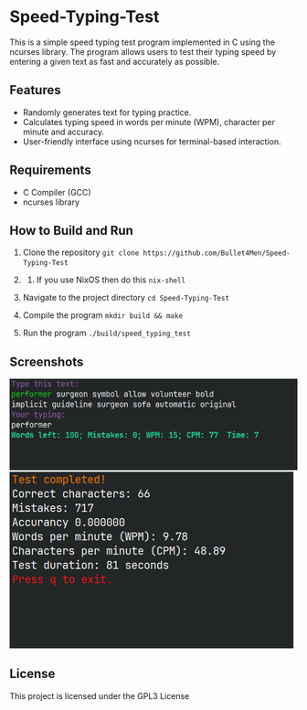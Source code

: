 # Speed-Typing-Test
This is a simple speed typing test program implemented in C using the ncurses library. The program allows users to test their typing speed by entering a given text as fast and accurately as possible.

## Features

- Randomly generates text for typing practice.
- Calculates typing speed in words per minute (WPM), character per minute and accuracy.
- User-friendly interface using ncurses for terminal-based interaction.

## Requirements

- C Compiler (GCC)
- ncurses library

## How to Build and Run

1. Clone the repository
`git clone https://github.com/Bullet4Men/Speed-Typing-Test`

1. 1. If you use NixOS then do this
`nix-shell`

2. Navigate to the project directory
`cd Speed-Typing-Test`

3. Compile the program
`mkdir build && make`

4. Run the program
`./build/speed_typing_test`

## Screenshots

![](./images/Screenshot_1.png)
![](./images/Screenshot_2.png)

## License
This project is licensed under the GPL3 License

